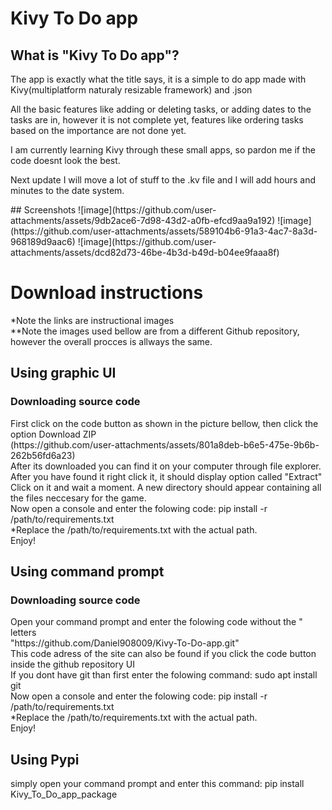 # Kivy To Do app
## What is "Kivy To Do app"?
<p>The app is exactly what the title says, it is a simple to do app made with Kivy(multiplatform naturaly resizable framework) and .json</p>
<p>All the basic features like adding or deleting tasks, or adding dates to the tasks are in, however it is not complete yet, features like ordering tasks based on the importance are not done yet.</p>
<p>I am currently learning Kivy through these small apps, so pardon me if the code doesnt look the best.</p>
<p>Next update I will move a lot of stuff to the .kv file and I will add hours and minutes to the date system.</p>
## Screenshots
![image](https://github.com/user-attachments/assets/9db2ace6-7d98-43d2-a0fb-efcd9aa9a192)
![image](https://github.com/user-attachments/assets/589104b6-91a3-4ac7-8a3d-968189d9aac6)
![image](https://github.com/user-attachments/assets/dcd82d73-46be-4b3d-b49d-b04ee9faaa8f)

<h1>Download instructions</h1>
*Note the links are instructional images <br>
**Note the images used bellow are from a different Github repository, however the overall procces is allways the same. <br>
<h2>Using graphic UI</h2>
<h3>Downloading source code </h3>
First click on the code button as shown in the picture bellow, then click the option Download ZIP <br>
(https://github.com/user-attachments/assets/801a8deb-b6e5-475e-9b6b-262b56fd6a23) <br>
After its downloaded you can find it on your computer through file explorer. After you have found it right click it, it should display option called "Extract" <br>
Click on it and wait a moment. A new directory should appear containing all the files neccesary for the game.<br>
Now open a console and enter the folowing code: pip install -r /path/to/requirements.txt <br>
*Replace the /path/to/requirements.txt with the actual path. <br>
Enjoy! <br>
<h2>Using command prompt</h2>
<h3>Downloading source code </h3>
Open your command prompt and enter the folowing code without the " letters <br>
"https://github.com/Daniel908009/Kivy-To-Do-app.git" <br>
This code adress of the site can also be found if you click the code button inside the github repository UI <br>
If you dont have git than first enter the folowing command: sudo apt install git <br>
Now open a console and enter the folowing code: pip install -r /path/to/requirements.txt <br>
*Replace the /path/to/requirements.txt with the actual path. <br>
Enjoy! <br>
<h2>Using Pypi</h2>
simply open your command prompt and enter this command: pip install Kivy_To_Do_app_package<br>
